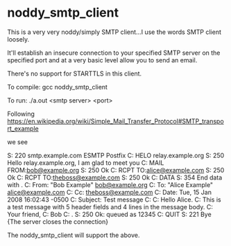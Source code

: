 # noddy_smtp_client

This is a very very noddy/simply SMTP client...I use the words SMTP client loosely. 

It'll establish an insecure connection to your specified SMTP server on the specified port and at a very basic level allow you to send an email.

There's no support for STARTTLS in this client.

To compile:
  gcc noddy_smtp_client

To run:
  ./a.out \<smtp server\> \<port\>

Following https://en.wikipedia.org/wiki/Simple_Mail_Transfer_Protocol#SMTP_transport_example

we see

S: 220 smtp.example.com ESMTP Postfix
C: HELO relay.example.org
S: 250 Hello relay.example.org, I am glad to meet you
C: MAIL FROM:<bob@example.org>
S: 250 Ok
C: RCPT TO:<alice@example.com>
S: 250 Ok
C: RCPT TO:<theboss@example.com>
S: 250 Ok
C: DATA
S: 354 End data with <CR><LF>.<CR><LF>
C: From: "Bob Example" <bob@example.org>
C: To: "Alice Example" <alice@example.com>
C: Cc: theboss@example.com
C: Date: Tue, 15 Jan 2008 16:02:43 -0500
C: Subject: Test message
C:
C: Hello Alice.
C: This is a test message with 5 header fields and 4 lines in the message body.
C: Your friend,
C: Bob
C: .
S: 250 Ok: queued as 12345
C: QUIT
S: 221 Bye
{The server closes the connection}
  
  The noddy_smtp_client will support the above.
